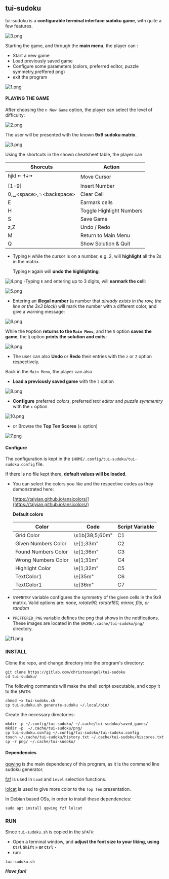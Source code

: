 ## tui-sudoku

tui-sudoku is a **configurable terminal interface sudoku game**, with quite a few features.

![3.png](screenshots/3.png)



Starting the game, and through the **main menu**,
the player can :
- Start a new game
- Load previously saved game
- Configure some parameters (colors, preferred editor, puzzle symmetry,preffered png)
- exit the program

![1.png](screenshots/1.png)

#### PLAYING THE GAME

After choosing the `n New Game` option, the player can select the level of difficulty:

![2.png](screenshots/2.png)

The user will be presented with the known **9x9 sudoku matrix**.

![3.png](screenshots/3.png)

Using the shortcuts in the shown cheatsheet table, the player can


|Shorcuts     |Action     |
|-----|-----|
|  hjkl 🠄 🠅🠇🠆    | Move Cursor    |
| [1-9]    | Insert Number    |
|0,␣<space\>,␈<backspace\>       |Clear Cell     |
|  E   | Earmark cells|
|H|Toggle Highlight Numbers|
|S|Save Game|
|z,Z| Undo / Redo |
|M|Return to Main Menu|
|Q|Show Solution & Quit|

- Typing `H` while the cursor is on a number, e.g. 2, will **highlight** all the 2s in the matrix.

  Typing `H` again will **undo the highlighting**:

![4.png](screenshots/4.png)
-Typing `E` and entering up to 3 digits, will **earmark the cell**:

![5.png](screenshots/5.png)

- Entering an **illegal number** (a number that *already exists in the row, the line or the 3x3 block*) will mark the number with a different color, and give a warning message:

![6.png](screenshots/6.png)

While the `M`option **returns to the `Main Menu`**, and the `S` option **saves the game**, the `Q` option **prints the solution and exits**:

![9.png](screenshots/9.png)
- The user can also **Undo** or **Redo** their entries with the `z` or `Z` option respectively.

Back in the `Main Menu`, the player can also

- **Load a previously saved game** with the `l` option

![8.png](screenshots/8.png)

- **Configure** preferred _colors_, preferred _text editor_ and _puzzle symmentry_ with the `c` option

![10.png](screenshots/10.png)

- or Browse the **Top Ten Scores** (`s` option)

![7.png](screenshots/7.png)

#### Configure

The configuration is kept in the `$HOME/.config/tui-sudoku/tui-sudoku.config` file.

If there is no file kept there, **default values will be loaded**.


- You can select the colors you like and the respective codes as they demonstrated here:

  [https://talyian.github.io/ansicolors/](https://talyian.github.io/ansicolors/)

  **Default colors**

  | Color    | Code    | Script Variable    |
  |-----|-----|-----|
  |Grid Color|\x1b[38;5;60m"|	C1|
  |Given Numbers Color	|\e[1;33m"|C2|
  |Found Numbers Color	|\e[1;36m"|C3|
  |Wrong Numbers Color	|\e[1;31m"|C4|
  |Highlight Color	|\e[1;32m"|C5|
  |TextColor1	|\e[35m"|C6|
  |TextColor1	|\e[36m"|C7|

- `SYMMETRY` variable configures the symmetry of the given cells in the 9x9 matrix. Valid options are:
_none, rotate90, rotate180, mirror, flip, or random_

- `PREFFERED_PNG` variable defines the png that shows in the notifications. These images are located in the `$HOME/.cache/tui-sudoku/png/` directory.

 ![11.png](screenshots/11.png)


### INSTALL

Clone the repo, and change directory into the program's directory:
```
git clone https://gitlab.com/christosangel/tui-sudoku
cd tui-sudoku/
```
The following commands will make the shell script executable, and copy it to the `$PATH`:
```
chmod +x tui-sudoku.sh
cp tui-sudoku.sh generate-sudoku ~/.local/bin/
```
Create the necessary directories:

```
mkdir -p ~/.config/tui-sudoku/ ~/.cache/tui-sudoku/saved_games/
mkdir -p  ~/.cache/tui-sudoku/png/
cp tui-sudoku.config ~/.config/tui-sudoku/tui-sudoku.config
touch ~/.cache/tui-sudoku/history.txt ~/.cache/tui-sudoku/hiscores.txt
cp -r png/ ~/.cache/tui-sudoku/
```


#### Dependencies

[qqwing](https://qqwing.com/download.html) is the main dependency of this program, as it is the command line sudoku generator.

[fzf](https://github.com/junegunn/fzf) is used in `Load` and `Level` selection functions.

[lolcat](https://github.com/busyloop/lolcat) is used to give more color to the `Top Ten` presentation.

In Debian based OSs, in order to install these dependencies:

```
sudo apt install qqwing fzf lolcat
```



### RUN

Since `tui-sudoku.sh` is copied in the `$PATH`:
- Open a terminal window, and **adjust the font size to your liking, using `Ctrl` `Shift` `=` or `Ctrl` `-`**
- run:

```
tui-sudoku.sh
```

___Have fun!___
